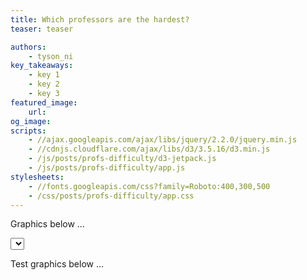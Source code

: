 ```yaml
---
title: Which professors are the hardest?
teaser: teaser

authors:
    - tyson_ni
key_takeaways:
    - key 1
    - key 2
    - key 3
featured_image:
    url:
og_image:
scripts:
    - //ajax.googleapis.com/ajax/libs/jquery/2.2.0/jquery.min.js
    - //cdnjs.cloudflare.com/ajax/libs/d3/3.5.16/d3.min.js
    - /js/posts/profs-difficulty/d3-jetpack.js
    - /js/posts/profs-difficulty/app.js
stylesheets:
    - //fonts.googleapis.com/css?family=Roboto:400,300,500
    - /css/posts/profs-difficulty/app.css
---
```


Graphics below ...

<div id="pick-dpmt-container">
  <select id="pick-dpmt">
  </select>
</div>

<div id="viz-container">
</div>

Test graphics below ...

<div id="collision-test">
</div>

<div id="viz-test">
</div>
